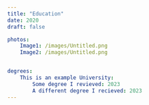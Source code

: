 ```yaml
---
title: "Education"
date: 2020
draft: false

photos:
    Image1: /images/Untitled.png
    Image2: /images/Untitled.png


degrees:
    This is an example University: 
        Some degree I revieved: 2023
        A different degree I recieved: 2023
---
```



